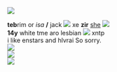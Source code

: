 <img src="https://cdn.discordapp.com/attachments/1021493695759003668/1109739104171724860/IMG_7617.gif">
 
**teb**rim or *isa* **/** jack ![](https://wilardo.crd.co/assets/images/gallery27/2cecaabb_original.png?v=3a39217c) xe **zir** [she](https://en.pronouns.page/@tebo) ![](https://mikejima.crd.co/assets/images/shadow/485b8fb5_original.gif?v=16e7e82c)  
**14y** white tme aro lesbian ![](https://mikejima.crd.co/assets/images/shadow/52ec774c_original.gif?v=16e7e82c) xntp   
i like enstars and hlvrai So sorry.  
![](https://wilardo.crd.co/assets/images/gallery09/48de10c8_original.gif?v=3a39217c)  
![](https://wilardo.crd.co/assets/images/gallery12/8c6124d0_original.gif?v=3a39217c)  
![](https://wilardo.crd.co/assets/images/gallery01/0fdf6f44_original.gif?v=3a39217c)  
